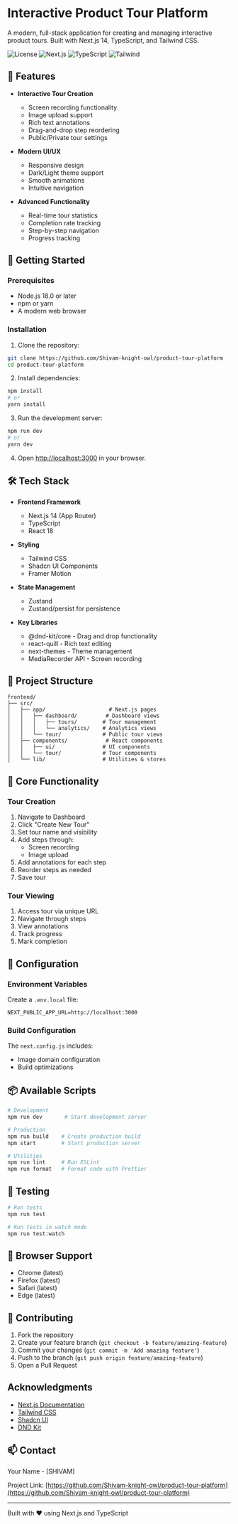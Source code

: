 # Interactive Product Tour Platform

A modern, full-stack application for creating and managing interactive product tours. Built with Next.js 14, TypeScript, and Tailwind CSS.

![License](https://img.shields.io/badge/license-MIT-blue.svg)
![Next.js](https://img.shields.io/badge/Next.js-14-black)
![TypeScript](https://img.shields.io/badge/TypeScript-5.0-blue)
![Tailwind](https://img.shields.io/badge/Tailwind-3.0-38bdf8)

## 🌟 Features

- **Interactive Tour Creation**
  - Screen recording functionality
  - Image upload support
  - Rich text annotations
  - Drag-and-drop step reordering
  - Public/Private tour settings

- **Modern UI/UX**
  - Responsive design
  - Dark/Light theme support
  - Smooth animations
  - Intuitive navigation

- **Advanced Functionality**
  - Real-time tour statistics
  - Completion rate tracking
  - Step-by-step navigation
  - Progress tracking

## 🚀 Getting Started

### Prerequisites

- Node.js 18.0 or later
- npm or yarn
- A modern web browser

### Installation

1. Clone the repository:
```bash
git clone https://github.com/Shivam-knight-owl/product-tour-platform
cd product-tour-platform
```

2. Install dependencies:
```bash
npm install
# or
yarn install
```

3. Run the development server:
```bash
npm run dev
# or
yarn dev
```

4. Open [http://localhost:3000](http://localhost:3000) in your browser.

## 🛠️ Tech Stack

- **Frontend Framework**
  - Next.js 14 (App Router)
  - TypeScript
  - React 18

- **Styling**
  - Tailwind CSS
  - Shadcn UI Components
  - Framer Motion

- **State Management**
  - Zustand
  - Zustand/persist for persistence

- **Key Libraries**
  - @dnd-kit/core - Drag and drop functionality
  - react-quill - Rich text editing
  - next-themes - Theme management
  - MediaRecorder API - Screen recording

## 📁 Project Structure

```
frontend/
├── src/
│   ├── app/                    # Next.js pages
│   │   ├── dashboard/         # Dashboard views
│   │   │   ├── tours/        # Tour management
│   │   │   └── analytics/    # Analytics views
│   │   └── tour/             # Public tour views
│   ├── components/            # React components
│   │   ├── ui/               # UI components
│   │   └── tour/             # Tour components
│   └── lib/                  # Utilities & stores
```

## 🎯 Core Functionality

### Tour Creation
1. Navigate to Dashboard
2. Click "Create New Tour"
3. Set tour name and visibility
4. Add steps through:
   - Screen recording
   - Image upload
5. Add annotations for each step
6. Reorder steps as needed
7. Save tour

### Tour Viewing
1. Access tour via unique URL
2. Navigate through steps
3. View annotations
4. Track progress
5. Mark completion

## 🔧 Configuration

### Environment Variables
Create a `.env.local` file:
```env
NEXT_PUBLIC_APP_URL=http://localhost:3000
```

### Build Configuration
The `next.config.js` includes:
- Image domain configuration
- Build optimizations

## 📦 Available Scripts

```bash
# Development
npm run dev       # Start development server

# Production
npm run build    # Create production build
npm start        # Start production server

# Utilities
npm run lint     # Run ESLint
npm run format   # Format code with Prettier
```

## 🧪 Testing

```bash
# Run tests
npm run test

# Run tests in watch mode
npm run test:watch
```

## 📱 Browser Support

- Chrome (latest)
- Firefox (latest)
- Safari (latest)
- Edge (latest)

## 🤝 Contributing

1. Fork the repository
2. Create your feature branch (`git checkout -b feature/amazing-feature`)
3. Commit your changes (`git commit -m 'Add amazing feature'`)
4. Push to the branch (`git push origin feature/amazing-feature`)
5. Open a Pull Request

##  Acknowledgments

- [Next.js Documentation](https://nextjs.org/docs)
- [Tailwind CSS](https://tailwindcss.com)
- [Shadcn UI](https://ui.shadcn.com)
- [DND Kit](https://dndkit.com)

## 📫 Contact

Your Name - [SHIVAM]

Project Link: [https://github.com/Shivam-knight-owl/product-tour-platform](https://github.com/Shivam-knight-owl/product-tour-platform)

---

Built with ❤️ using Next.js and TypeScript 
